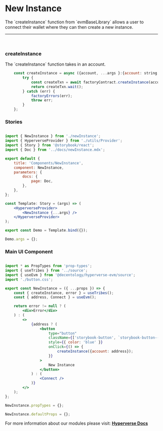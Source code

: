 # New Instance

<p> The `createInstance` function from `evmBaseLibrary` allows a user to connect their wallet where they can then create a new instance. </p>

---

<br>

### createInstance

<p> The `createInstance` function takes in an account. </p>

```jsx
	const createInstance = async ({account, ...args }:{account: string, [key: string] : any}) => {
		try {
			const createTxn = await factoryContract.createInstance(account, args);
			return createTxn.wait();
		} catch (err) {
			factoryErrors(err);
			throw err;
		}
	};
```

### Stories

```jsx

import { NewInstance } from './newInstance';
import { HyperverseProvider } from './utils/Provider';
import { Story } from '@storybook/react';
import { Doc } from '../docs/newInstance.mdx';

export default {
	title: 'Components/NewInstance',
	component: NewInstance,
	parameters: {
		docs: {
			page: Doc,
		},
	},
};

const Template: Story = (args) => (
	<HyperverseProvider>
		<NewInstance {...args} />
	</HyperverseProvider>
);

export const Demo = Template.bind({});

Demo.args = {};

```

### Main UI Component

```jsx

import * as PropTypes from 'prop-types';
import { useTribes } from '../source';
import { useEvm } from '@decentology/hyperverse-evm/source';
import './button.css';

export const NewInstance = ({ ...props }) => {
	const { createInstance, error } = useTribes();
	const { address, Connect } = useEvm();

	return error != null ? (
		<div>Error</div>
	) : (
		<>
			{address ? (
				<button
					type="button"
					className={['storybook-button', `storybook-button--large`].join(' ')}
					style={{ color: 'blue' }}
					onClick={() => {
						createInstance({account: address});
					}}
				>
					New Instance
				</button>
			) : (
				<Connect />
			)}
		</>
	);
};

NewInstance.propTypes = {};

NewInstance.defaultProps = {};

```

For more information about our modules please visit: [**Hyperverse Docs**](docs.hyperverse.dev)